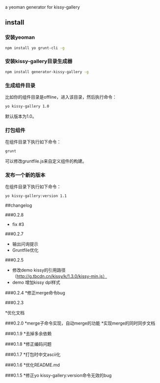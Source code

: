 a yeoman generator for kissy-gallery

## install
### 安装yeoman

````sh
npm install yo grunt-cli -g
````

### 安装kissy-gallery目录生成器

````sh
npm install generator-kissy-gallery -g
````

### 生成组件目录

比如你的组件目录是offline，进入该目录，然后执行命令：

````sh
yo kissy-gallery 1.0
````

默认版本为1.0。

### 打包组件

在组件目录下执行如下命令：

````sh
grunt
````

可以修改gruntfile.js来自定义组件的构建。

### 发布一个新的版本

在组件目录下执行如下命令：

````sh
yo kissy-gallery:version 1.1
````

##changelog

###0.2.8

* fix #3

###0.2.7

* 输出问询提示
* Gruntfile优化

###0.2.5

* 修改demo kissy的引用路径（http://g.tbcdn.cn/kissy/k/1.3.0/kissy-min.js）
* demo 增加kissy dpl样式

###0.2.4
*修正merge命令bug

###0.2.3

*优化文档

###0.2.0
*merge子命令实现，自动merge的功能
*实现merge的同时同步文档

###0.1.9
*去掉多余依赖

###0.1.8
*修正编码问题

###0.1.7
*打包时中文ascii化

###0.1.6
*优化README.md

###0.1.5
*修正yo kissy-gallery:version命令无效的bug